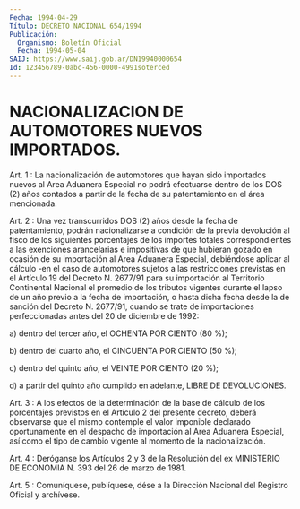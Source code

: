 ```yaml
---
Fecha: 1994-04-29
Título: DECRETO NACIONAL 654/1994
Publicación:
  Organismo: Boletín Oficial
  Fecha: 1994-05-04
SAIJ: https://www.saij.gob.ar/DN19940000654
Id: 123456789-0abc-456-0000-4991soterced
---
```

# NACIONALIZACION DE AUTOMOTORES NUEVOS IMPORTADOS.

<a id="1"></a>
Art.  1  :  La  nacionalización  de automotores que hayan sido importados  nuevos al Area Aduanera Especial  no  podrá  efectuarse dentro de los  DOS  (2)  años  contados  a partir de la fecha de su patentamiento en el área mencionada.

<a id="2"></a>
Art.  2 : Una vez transcurridos DOS (2) años desde la fecha de patentamiento,  podrán  nacionalizarse  a  condición  de  la previa devolución  al  fisco de los siguientes porcentajes de los importes totales  correspondientes    a    las   exenciones  arancelarias  e impositivas de que hubieran gozado en ocasión  de su importación al Area Aduanera Especial, debiéndose aplicar al cálculo  -en  el caso de   automotores  sujetos  a  las  restricciones  previstas  en  el Artículo   19  del  Decreto  N.  2677/91  para  su  importación  al Territorio   Continental  Nacional  el  promedio  de  los  tributos vigentes durante  el  lapso  de  un  año    previo  a  la  fecha de importación,  o  hasta  dicha fecha desde la de sanción del Decreto N. 2677/91, cuando se trate  de  importaciones perfeccionadas antes del 20 de diciembre de 1992:

a)  dentro  del  tercer año, el OCHENTA  POR  CIENTO  (80  %);

b) dentro del cuarto  año,  el  CINCUENTA  POR  CIENTO (50 %);

c)  dentro  del  quinto  año,  el VEINTE POR CIENTO (20  %);

d)  a  partir  del  quinto  año cumplido  en  adelante,  LIBRE  DE DEVOLUCIONES.

<a id="3"></a>
Art.  3  :  A  los  efectos  de la determinación de la base de cálculo de los porcentajes previstos  en el Artículo 2 del presente decreto,  deberá  observarse  que  el  mismo   contemple  el  valor imponible declarado oportunamente en el despacho  de importación al Area  Aduanera  Especial,  así  como el tipo de cambio  vigente  al momento de la nacionalización.

<a id="4"></a>
Art. 4 : Deróganse los Artículos 2 y 3 de la Resolución del ex MINISTERIO DE ECONOMIA N. 393 del 26 de marzo de 1981.

<a id="5"></a>
Art. 5 : Comuníquese, publíquese, dése a la Dirección Nacional del Registro Oficial y archívese.